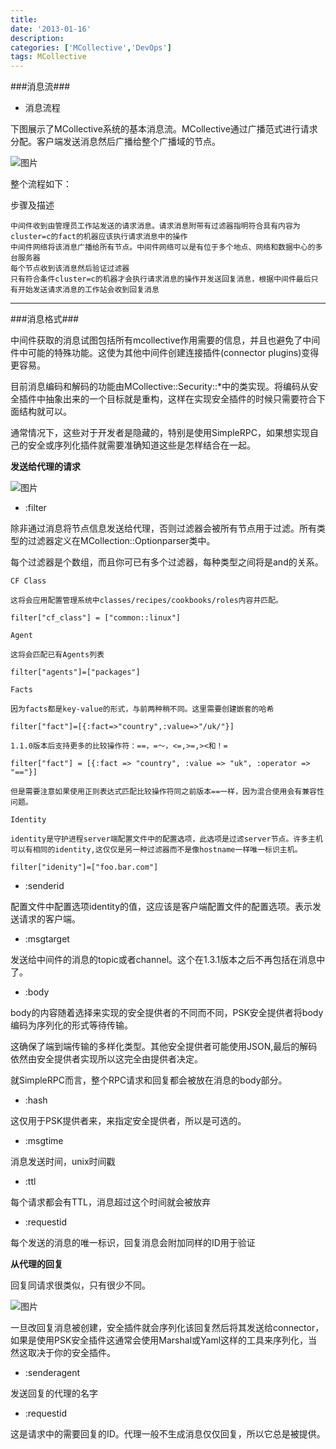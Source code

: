 ```yaml
---
title: 
date: '2013-01-16'
description:
categories: ['MCollective','DevOps']
tags: MCollective
---
```


###消息流###

+ 消息流程

下图展示了MCollective系统的基本消息流。MCollective通过广播范式进行请求分配。客户端发送消息然后广播给整个广播域的节点。

![图片]({{urls.media}}/mcollective/mcollective-message.png)

整个流程如下：

步骤及描述

    中间件收到由管理员工作站发送的请求消息。请求消息附带有过滤器指明符合具有内容为cluster=c的fact的机器应该执行请求消息中的操作
    中间件网络将该消息广播给所有节点。中间件网络可以是有位于多个地点、网络和数据中心的多台服务器
    每个节点收到该消息然后验证过滤器
    只有符合条件cluster=c的机器才会执行请求消息的操作并发送回复消息，根据中间件最后只有开始发送请求消息的工作站会收到回复消息

* * *

###消息格式###

中间件获取的消息试图包括所有mcollective作用需要的信息，并且也避免了中间件中可能的特殊功能。这使为其他中间件创建连接插件(connector plugins)变得更容易。

目前消息编码和解码的功能由MCollective::Security::*中的类实现。将编码从安全插件中抽象出来的一个目标就是重构，这样在实现安全插件的时候只需要符合下面结构就可以。

通常情况下，这些对于开发者是隐藏的，特别是使用SimpleRPC，如果想实现自己的安全或序列化插件就需要准确知道这些是怎样结合在一起。

<strong>发送给代理的请求</strong>

![图片]({{urls.media}}/mcollective/mcollective-request.png)

+ :filter

除非通过消息将节点信息发送给代理，否则过滤器会被所有节点用于过滤。所有类型的过滤器定义在MCollection::Optionparser类中。

每个过滤器是个数组，而且你可已有多个过滤器，每种类型之间将是and的关系。

    CF Class
    
    这将会应用配置管理系统中classes/recipes/cookbooks/roles内容并匹配。

    filter["cf_class"] = ["common::linux"]

    Agent

    这将会匹配已有Agents列表

    filter["agents"]=["packages"]

    Facts

    因为facts都是key-value的形式，与前两种稍不同。这里需要创建嵌套的哈希

    filter["fact"]=[{:fact=>"country",:value=>"/uk/"}]

    1.1.0版本后支持更多的比较操作符：==，=～，<=,>=,><和！=

    filter["fact"] = [{:fact => "country", :value => "uk", :operator => "=="}]

    但是需要注意如果使用正则表达式匹配比较操作符同之前版本==一样，因为混合使用会有兼容性问题。

    Identity

    identity是守护进程server端配置文件中的配置选项，此选项是过滤server节点。许多主机可以有相同的identity,这仅仅是另一种过滤器而不是像hostname一样唯一标识主机。

    filter["idenity"]=["foo.bar.com"]
+ :senderid

配置文件中配置选项identity的值，这应该是客户端配置文件的配置选项。表示发送请求的客户端。

+ :msgtarget

发送给中间件的消息的topic或者channel。这个在1.3.1版本之后不再包括在消息中了。

+ :body

body的内容随着选择来实现的安全提供者的不同而不同，PSK安全提供者将body编码为序列化的形式等待传输。

这确保了端到端传输的多样化类型。其他安全提供者可能使用JSON,最后的解码依然由安全提供者实现所以这完全由提供者决定。

就SimpleRPC而言，整个RPC请求和回复都会被放在消息的body部分。

+ :hash

这仅用于PSK提供者来，来指定安全提供者，所以是可选的。

+ :msgtime

消息发送时间，unix时间戳

+ :ttl

每个请求都会有TTL，消息超过这个时间就会被放弃

+ :requestid

每个发送的消息的唯一标识，回复消息会附加同样的ID用于验证

<strong>从代理的回复</strong>

回复同请求很类似，只有很少不同。

![图片]({{urls.media}}/mcollective/mcollective-response.png)

一旦改回复消息被创建，安全插件就会序列化该回复然后将其发送给connector，如果是使用PSK安全插件这通常会使用Marshal或Yaml这样的工具来序列化，当然这取决于你的安全插件。

+ :senderagent

发送回复的代理的名字

+ :requestid

这是请求中的需要回复的ID。代理一般不生成消息仅仅回复，所以它总是被提供。
 
